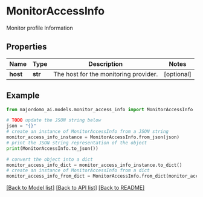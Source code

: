 # MonitorAccessInfo

Monitor profile Information

## Properties

Name | Type | Description | Notes
------------ | ------------- | ------------- | -------------
**host** | **str** | The host for the monitoring provider. | [optional] 

## Example

```python
from majordomo_ai.models.monitor_access_info import MonitorAccessInfo

# TODO update the JSON string below
json = "{}"
# create an instance of MonitorAccessInfo from a JSON string
monitor_access_info_instance = MonitorAccessInfo.from_json(json)
# print the JSON string representation of the object
print(MonitorAccessInfo.to_json())

# convert the object into a dict
monitor_access_info_dict = monitor_access_info_instance.to_dict()
# create an instance of MonitorAccessInfo from a dict
monitor_access_info_from_dict = MonitorAccessInfo.from_dict(monitor_access_info_dict)
```
[[Back to Model list]](../README.md#documentation-for-models) [[Back to API list]](../README.md#documentation-for-api-endpoints) [[Back to README]](../README.md)


